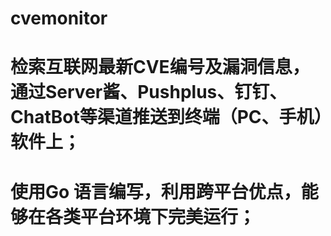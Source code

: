 # cvemonitor
# 检索互联网最新CVE编号及漏洞信息，通过Server酱、Pushplus、钉钉、ChatBot等渠道推送到终端（PC、手机）软件上；
# 使用Go 语言编写，利用跨平台优点，能够在各类平台环境下完美运行；
